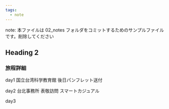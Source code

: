 ```yaml
---
tags:
  - note
---
```

note: 本ファイルは 02_notes フォルダをコミットするためのサンプルファイルです。削除してください

## Heading 2

### 旅程詳細
day1
国立台湾科学教育館
後日パンフレット送付

day2
台北事務所 表敬訪問
スマートカジュアル

day3
